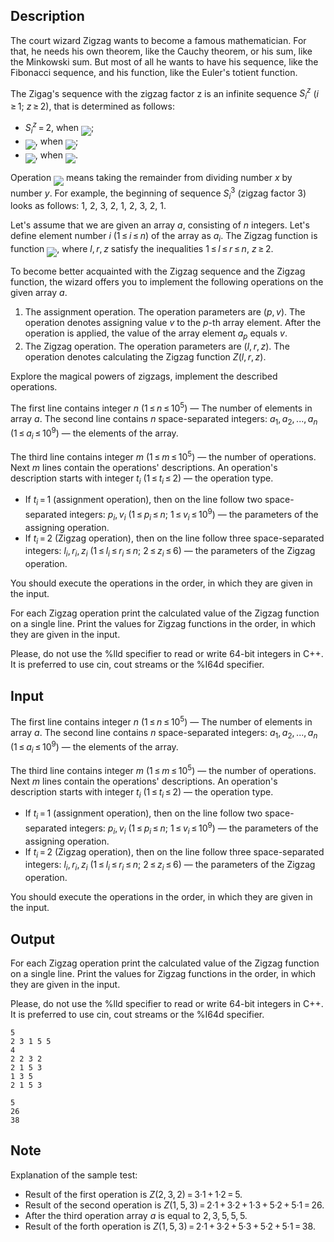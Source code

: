 ## Description

<div><p>The court wizard Zigzag wants to become a famous mathematician. For that, he needs his own theorem, like the Cauchy theorem, or his sum, like the Minkowski sum. But most of all he wants to have his sequence, like the Fibonacci sequence, and his function, like the Euler's totient function.</p><p>The Zigag's sequence with the zigzag factor z is an infinite sequence <span class="tex-span"><i>S</i><sub class="lower-index"><i>i</i></sub><sup class="upper-index"><i>z</i></sup></span> <span class="tex-span">(<i>i</i> ≥ 1;&nbsp;<i>z</i> ≥ 2)</span>, that is determined as follows:</p><ul> <li> <span class="tex-span"><i>S</i><sub class="lower-index"><i>i</i></sub><sup class="upper-index"><i>z</i></sup> = 2</span>, when <img align="middle" class="tex-formula" src="file://LOF1CnBl.png" style="max-width: 100.0%;max-height: 100.0%;">; </li><li> <img align="middle" class="tex-formula" src="file://FLNpY5Xp.png" style="max-width: 100.0%;max-height: 100.0%;">, when <img align="middle" class="tex-formula" src="file://TNXiDBw4.png" style="max-width: 100.0%;max-height: 100.0%;">; </li><li> <img align="middle" class="tex-formula" src="file://58KwudNd.png" style="max-width: 100.0%;max-height: 100.0%;">, when <img align="middle" class="tex-formula" src="file://K3RqBzxk.png" style="max-width: 100.0%;max-height: 100.0%;">. </li></ul><p>Operation <img align="middle" class="tex-formula" src="file://mZ89EUKH.png" style="max-width: 100.0%;max-height: 100.0%;"> means taking the remainder from dividing number <span class="tex-span"><i>x</i></span> by number <span class="tex-span"><i>y</i></span>. For example, the beginning of sequence <span class="tex-span"><i>S</i><sub class="lower-index"><i>i</i></sub><sup class="upper-index">3</sup></span> (zigzag factor 3) looks as follows: 1, 2, 3, 2, 1, 2, 3, 2, 1.</p><p>Let's assume that we are given an array <span class="tex-span"><i>a</i></span>, consisting of <span class="tex-span"><i>n</i></span> integers. Let's define element number <span class="tex-span"><i>i</i></span> <span class="tex-span">(1 ≤ <i>i</i> ≤ <i>n</i>)</span> of the array as <span class="tex-span"><i>a</i><sub class="lower-index"><i>i</i></sub></span>. The Zigzag function is function <img align="middle" class="tex-formula" src="file://mISTB8HJ.png" style="max-width: 100.0%;max-height: 100.0%;">, where <span class="tex-span"><i>l</i>, <i>r</i>, <i>z</i></span> satisfy the inequalities <span class="tex-span">1 ≤ <i>l</i> ≤ <i>r</i> ≤ <i>n</i></span>, <span class="tex-span"><i>z</i> ≥ 2</span>.</p><p>To become better acquainted with the Zigzag sequence and the Zigzag function, the wizard offers you to implement the following operations on the given array <span class="tex-span"><i>a</i></span>.</p><ol> <li> The assignment operation. The operation parameters are <span class="tex-span">(<i>p</i>, <i>v</i>)</span>. The operation denotes assigning value <span class="tex-span"><i>v</i></span> to the <span class="tex-span"><i>p</i></span>-th array element. After the operation is applied, the value of the array element <span class="tex-span"><i>a</i><sub class="lower-index"><i>p</i></sub></span> equals <span class="tex-span"><i>v</i></span>. </li><li> The Zigzag operation. The operation parameters are <span class="tex-span">(<i>l</i>, <i>r</i>, <i>z</i>)</span>. The operation denotes calculating the Zigzag function <span class="tex-span"><i>Z</i>(<i>l</i>, <i>r</i>, <i>z</i>)</span>. </li></ol><p>Explore the magical powers of zigzags, implement the described operations.</p></div><div class="input-specification"><p>The first line contains integer <span class="tex-span"><i>n</i></span> <span class="tex-span">(1 ≤ <i>n</i> ≤ 10<sup class="upper-index">5</sup>)</span> — The number of elements in array <span class="tex-span"><i>a</i></span>. The second line contains <span class="tex-span"><i>n</i></span> space-separated integers: <span class="tex-span"><i>a</i><sub class="lower-index">1</sub>, <i>a</i><sub class="lower-index">2</sub>, ..., <i>a</i><sub class="lower-index"><i>n</i></sub></span> <span class="tex-span">(1 ≤ <i>a</i><sub class="lower-index"><i>i</i></sub> ≤ 10<sup class="upper-index">9</sup>)</span> — the elements of the array. </p><p>The third line contains integer <span class="tex-span"><i>m</i></span> <span class="tex-span">(1 ≤ <i>m</i> ≤ 10<sup class="upper-index">5</sup>)</span> — the number of operations. Next <span class="tex-span"><i>m</i></span> lines contain the operations' descriptions. An operation's description starts with integer <span class="tex-span"><i>t</i><sub class="lower-index"><i>i</i></sub></span> <span class="tex-span">(1 ≤ <i>t</i><sub class="lower-index"><i>i</i></sub> ≤ 2)</span> — the operation type. </p><ul> <li> If <span class="tex-span"><i>t</i><sub class="lower-index"><i>i</i></sub> = 1</span> (assignment operation), then on the line follow two space-separated integers: <span class="tex-span"><i>p</i><sub class="lower-index"><i>i</i></sub>, <i>v</i><sub class="lower-index"><i>i</i></sub></span> <span class="tex-span">(1 ≤ <i>p</i><sub class="lower-index"><i>i</i></sub> ≤ <i>n</i>;&nbsp;1 ≤ <i>v</i><sub class="lower-index"><i>i</i></sub> ≤ 10<sup class="upper-index">9</sup>)</span> — the parameters of the assigning operation. </li><li> If <span class="tex-span"><i>t</i><sub class="lower-index"><i>i</i></sub> = 2</span> (Zigzag operation), then on the line follow three space-separated integers: <span class="tex-span"><i>l</i><sub class="lower-index"><i>i</i></sub>, <i>r</i><sub class="lower-index"><i>i</i></sub>, <i>z</i><sub class="lower-index"><i>i</i></sub></span> <span class="tex-span">(1 ≤ <i>l</i><sub class="lower-index"><i>i</i></sub> ≤ <i>r</i><sub class="lower-index"><i>i</i></sub> ≤ <i>n</i>;&nbsp;2 ≤ <i>z</i><sub class="lower-index"><i>i</i></sub> ≤ 6)</span> — the parameters of the Zigzag operation. </li></ul><p>You should execute the operations in the order, in which they are given in the input.</p></div><div class="output-specification"><p>For each Zigzag operation print the calculated value of the Zigzag function on a single line. Print the values for Zigzag functions in the order, in which they are given in the input.</p><p>Please, do not use the <span class="tex-font-style-tt">%lld</span> specifier to read or write 64-bit integers in С++. It is preferred to use <span class="tex-font-style-tt">cin</span>, <span class="tex-font-style-tt">cout</span> streams or the <span class="tex-font-style-tt">%I64d</span> specifier.</p></div>

## Input

<p>The first line contains integer <span class="tex-span"><i>n</i></span> <span class="tex-span">(1 ≤ <i>n</i> ≤ 10<sup class="upper-index">5</sup>)</span> — The number of elements in array <span class="tex-span"><i>a</i></span>. The second line contains <span class="tex-span"><i>n</i></span> space-separated integers: <span class="tex-span"><i>a</i><sub class="lower-index">1</sub>, <i>a</i><sub class="lower-index">2</sub>, ..., <i>a</i><sub class="lower-index"><i>n</i></sub></span> <span class="tex-span">(1 ≤ <i>a</i><sub class="lower-index"><i>i</i></sub> ≤ 10<sup class="upper-index">9</sup>)</span> — the elements of the array. </p><p>The third line contains integer <span class="tex-span"><i>m</i></span> <span class="tex-span">(1 ≤ <i>m</i> ≤ 10<sup class="upper-index">5</sup>)</span> — the number of operations. Next <span class="tex-span"><i>m</i></span> lines contain the operations' descriptions. An operation's description starts with integer <span class="tex-span"><i>t</i><sub class="lower-index"><i>i</i></sub></span> <span class="tex-span">(1 ≤ <i>t</i><sub class="lower-index"><i>i</i></sub> ≤ 2)</span> — the operation type. </p><ul> <li> If <span class="tex-span"><i>t</i><sub class="lower-index"><i>i</i></sub> = 1</span> (assignment operation), then on the line follow two space-separated integers: <span class="tex-span"><i>p</i><sub class="lower-index"><i>i</i></sub>, <i>v</i><sub class="lower-index"><i>i</i></sub></span> <span class="tex-span">(1 ≤ <i>p</i><sub class="lower-index"><i>i</i></sub> ≤ <i>n</i>;&nbsp;1 ≤ <i>v</i><sub class="lower-index"><i>i</i></sub> ≤ 10<sup class="upper-index">9</sup>)</span> — the parameters of the assigning operation. </li><li> If <span class="tex-span"><i>t</i><sub class="lower-index"><i>i</i></sub> = 2</span> (Zigzag operation), then on the line follow three space-separated integers: <span class="tex-span"><i>l</i><sub class="lower-index"><i>i</i></sub>, <i>r</i><sub class="lower-index"><i>i</i></sub>, <i>z</i><sub class="lower-index"><i>i</i></sub></span> <span class="tex-span">(1 ≤ <i>l</i><sub class="lower-index"><i>i</i></sub> ≤ <i>r</i><sub class="lower-index"><i>i</i></sub> ≤ <i>n</i>;&nbsp;2 ≤ <i>z</i><sub class="lower-index"><i>i</i></sub> ≤ 6)</span> — the parameters of the Zigzag operation. </li></ul><p>You should execute the operations in the order, in which they are given in the input.</p>

## Output

<p>For each Zigzag operation print the calculated value of the Zigzag function on a single line. Print the values for Zigzag functions in the order, in which they are given in the input.</p><p>Please, do not use the <span class="tex-font-style-tt">%lld</span> specifier to read or write 64-bit integers in С++. It is preferred to use <span class="tex-font-style-tt">cin</span>, <span class="tex-font-style-tt">cout</span> streams or the <span class="tex-font-style-tt">%I64d</span> specifier.</p>





```input1
5
2 3 1 5 5
4
2 2 3 2
2 1 5 3
1 3 5
2 1 5 3

```




```output1
5
26
38

```



## Note

<p>Explanation of the sample test: </p><ul> <li> Result of the first operation is <span class="tex-span"><i>Z</i>(2, 3, 2) = 3·1 + 1·2 = 5</span>. </li><li> Result of the second operation is <span class="tex-span"><i>Z</i>(1, 5, 3) = 2·1 + 3·2 + 1·3 + 5·2 + 5·1 = 26</span>. </li><li> After the third operation array <span class="tex-span"><i>a</i></span> is equal to <span class="tex-span">2, 3, 5, 5, 5</span>. </li><li> Result of the forth operation is <span class="tex-span"><i>Z</i>(1, 5, 3) = 2·1 + 3·2 + 5·3 + 5·2 + 5·1 = 38</span>. </li></ul>
